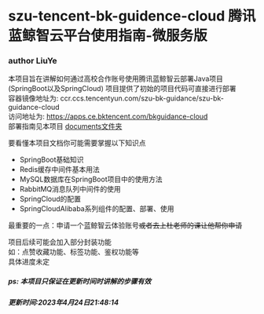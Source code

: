 # szu-tencent-bk-guidence-cloud 腾讯蓝鲸智云平台使用指南-微服务版
### author LiuYe  
本项目旨在讲解如何通过高校合作账号使用腾讯蓝鲸智云部署Java项目(SpringBoot以及SpringCloud)
项目提供了初始的项目代码可直接进行部署  
容器镜像地址为: ccr.ccs.tencentyun.com/szu-bk-guidance/szu-bk-guidance-cloud  
访问地址为: https://apps.ce.bktencent.com/bkguidance-cloud  
部署指南见本项目 [documents文件夹](https://github.com/LiuYe525/szu-tencent-bk-guidence/tree/master/documents)  

要看懂本项目文档你可能需要掌握以下知识点
- SpringBoot基础知识
- Redis缓存中间件基本用法
- MySQL数据库在SpringBoot项目中的使用方法
- RabbitMQ消息队列中间件的使用  
- SpringCloud的配置
- SpringCloudAlibaba系列组件的配置、部署、使用

最重要的一点：申请一个蓝鲸智云体验账号~~或者去上杜老师的课让他帮你申请~~

项目后续可能会加入部分封装功能  
如：点赞收藏功能、标签功能、鉴权功能等  
具体进度未定

##### ps: 本项目只保证在更新时间时讲解的步骤有效  

##### 更新时间:2023年4月24日21:48:14
